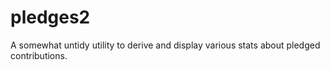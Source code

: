 # pledges2
A somewhat untidy utility to derive and display various stats about pledged contributions. 
